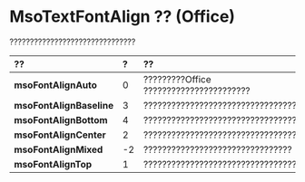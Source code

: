 
# MsoTextFontAlign ?? (Office)

???????????????????????????????



|**??**|**?**|**??**|
|:-----|:-----|:-----|
|**msoFontAlignAuto**|0|?????????Office ???????????????????????|
|**msoFontAlignBaseline**|3|?????????????????????????????????????|
|**msoFontAlignBottom**|4|?????????????????????????????????|
|**msoFontAlignCenter**|2|?????????????????????????????????|
|**msoFontAlignMixed**|-2|????????????????????????????????|
|**msoFontAlignTop**|1|?????????????????????????????????|
